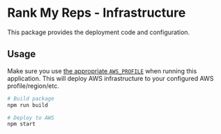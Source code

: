 # Rank My Reps - Infrastructure

This package provides the deployment code and configuration.

## Usage

Make sure you use [the appropriate `AWS_PROFILE`](https://docs.aws.amazon.com/cli/latest/userguide/cli-configure-profiles.html) when running this application. This will deploy AWS infrastructure to your configured AWS profile/region/etc.

```bash
# Build package
npm run build

# Deploy to AWS
npm start
```
